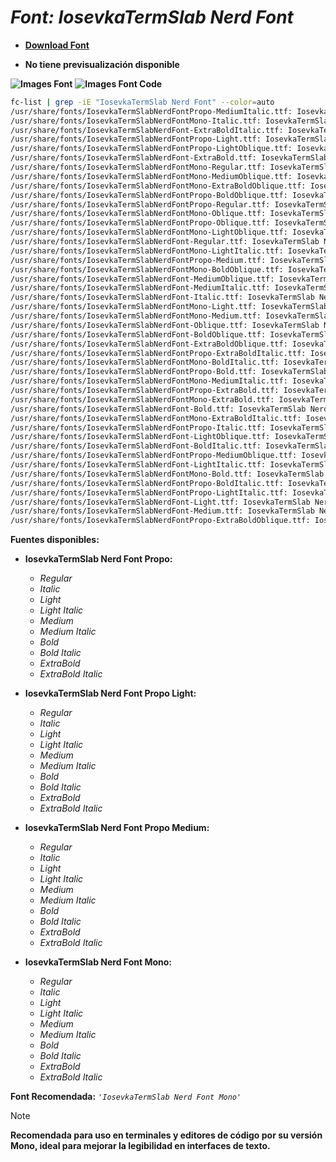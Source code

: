 <!-- Autor: Daniel Benjamin Perez Morales -->
<!-- GitHub: https://github.com/D4nitrix13 -->
<!-- GitLab: https://gitlab.com/D4nitrix13 -->
<!-- Correo electrónico: danielperezdev@proton.me -->

# ***Font: IosevkaTermSlab Nerd Font***

- **[Download Font](https://github.com/ryanoasis/nerd-fonts/releases/download/v3.2.1/IosevkaTermSlab.zip "https://github.com/ryanoasis/nerd-fonts/releases/download/v3.2.1/IosevkaTermSlab.zip")**

- **No tiene previsualización disponible**

**![Images Font](../../Fonts/IosevkaTermSlab%20Nerd%20Font.png "Fonts/IosevkaTermSlab Nerd Font.png")**
**![Images Font Code](../../Font%20Images%20Code/IosevkaTermSlab%20Nerd%20Font%20Code.png "Font Images Code/IosevkaTermSlab Nerd Font Code.png")**

```bash
fc-list | grep -iE "IosevkaTermSlab Nerd Font" --color=auto
/usr/share/fonts/IosevkaTermSlabNerdFontPropo-MediumItalic.ttf: IosevkaTermSlab Nerd Font Propo,IosevkaTermSlab NFP,IosevkaTermSlab NFP Medium:style=Medium Italic,Italic
/usr/share/fonts/IosevkaTermSlabNerdFontMono-Italic.ttf: IosevkaTermSlab Nerd Font Mono,IosevkaTermSlab NFM:style=Italic
/usr/share/fonts/IosevkaTermSlabNerdFont-ExtraBoldItalic.ttf: IosevkaTermSlab Nerd Font,IosevkaTermSlab NF,IosevkaTermSlab NF ExtraBold:style=ExtraBold Italic,Italic
/usr/share/fonts/IosevkaTermSlabNerdFontPropo-Light.ttf: IosevkaTermSlab Nerd Font Propo,IosevkaTermSlab NFP,IosevkaTermSlab NFP Light:style=Light,Regular
/usr/share/fonts/IosevkaTermSlabNerdFontPropo-LightOblique.ttf: IosevkaTermSlab Nerd Font Propo,IosevkaTermSlab NFP,IosevkaTermSlab NFP Light Obl:style=Light Oblique,Italic
/usr/share/fonts/IosevkaTermSlabNerdFont-ExtraBold.ttf: IosevkaTermSlab Nerd Font,IosevkaTermSlab NF,IosevkaTermSlab NF ExtraBold:style=ExtraBold,Regular
/usr/share/fonts/IosevkaTermSlabNerdFontMono-Regular.ttf: IosevkaTermSlab Nerd Font Mono,IosevkaTermSlab NFM:style=Regular
/usr/share/fonts/IosevkaTermSlabNerdFontMono-MediumOblique.ttf: IosevkaTermSlab Nerd Font Mono,IosevkaTermSlab NFM,IosevkaTermSlab NFM Medium Obl:style=Medium Oblique,Italic
/usr/share/fonts/IosevkaTermSlabNerdFontMono-ExtraBoldOblique.ttf: IosevkaTermSlab Nerd Font Mono,IosevkaTermSlab NFM,IosevkaTermSlab NFM ExtraBold Obl:style=ExtraBold Oblique,Italic
/usr/share/fonts/IosevkaTermSlabNerdFontPropo-BoldOblique.ttf: IosevkaTermSlab Nerd Font Propo,IosevkaTermSlab NFP,IosevkaTermSlab NFP Obl:style=Bold Oblique,Bold Italic
/usr/share/fonts/IosevkaTermSlabNerdFontPropo-Regular.ttf: IosevkaTermSlab Nerd Font Propo,IosevkaTermSlab NFP:style=Regular
/usr/share/fonts/IosevkaTermSlabNerdFontMono-Oblique.ttf: IosevkaTermSlab Nerd Font Mono,IosevkaTermSlab NFM,IosevkaTermSlab NFM Obl:style=Oblique,Italic
/usr/share/fonts/IosevkaTermSlabNerdFontPropo-Oblique.ttf: IosevkaTermSlab Nerd Font Propo,IosevkaTermSlab NFP,IosevkaTermSlab NFP Obl:style=Oblique,Italic
/usr/share/fonts/IosevkaTermSlabNerdFontMono-LightOblique.ttf: IosevkaTermSlab Nerd Font Mono,IosevkaTermSlab NFM,IosevkaTermSlab NFM Light Obl:style=Light Oblique,Italic
/usr/share/fonts/IosevkaTermSlabNerdFont-Regular.ttf: IosevkaTermSlab Nerd Font,IosevkaTermSlab NF:style=Regular
/usr/share/fonts/IosevkaTermSlabNerdFontMono-LightItalic.ttf: IosevkaTermSlab Nerd Font Mono,IosevkaTermSlab NFM,IosevkaTermSlab NFM Light:style=Light Italic,Italic
/usr/share/fonts/IosevkaTermSlabNerdFontPropo-Medium.ttf: IosevkaTermSlab Nerd Font Propo,IosevkaTermSlab NFP,IosevkaTermSlab NFP Medium:style=Medium,Regular
/usr/share/fonts/IosevkaTermSlabNerdFontMono-BoldOblique.ttf: IosevkaTermSlab Nerd Font Mono,IosevkaTermSlab NFM,IosevkaTermSlab NFM Obl:style=Bold Oblique,Bold Italic
/usr/share/fonts/IosevkaTermSlabNerdFont-MediumOblique.ttf: IosevkaTermSlab Nerd Font,IosevkaTermSlab NF,IosevkaTermSlab NF Medium Obl:style=Medium Oblique,Italic
/usr/share/fonts/IosevkaTermSlabNerdFont-MediumItalic.ttf: IosevkaTermSlab Nerd Font,IosevkaTermSlab NF,IosevkaTermSlab NF Medium:style=Medium Italic,Italic
/usr/share/fonts/IosevkaTermSlabNerdFont-Italic.ttf: IosevkaTermSlab Nerd Font,IosevkaTermSlab NF:style=Italic
/usr/share/fonts/IosevkaTermSlabNerdFontMono-Light.ttf: IosevkaTermSlab Nerd Font Mono,IosevkaTermSlab NFM,IosevkaTermSlab NFM Light:style=Light,Regular
/usr/share/fonts/IosevkaTermSlabNerdFontMono-Medium.ttf: IosevkaTermSlab Nerd Font Mono,IosevkaTermSlab NFM,IosevkaTermSlab NFM Medium:style=Medium,Regular
/usr/share/fonts/IosevkaTermSlabNerdFont-Oblique.ttf: IosevkaTermSlab Nerd Font,IosevkaTermSlab NF,IosevkaTermSlab NF Obl:style=Oblique,Italic
/usr/share/fonts/IosevkaTermSlabNerdFont-BoldOblique.ttf: IosevkaTermSlab Nerd Font,IosevkaTermSlab NF,IosevkaTermSlab NF Obl:style=Bold Oblique,Bold Italic
/usr/share/fonts/IosevkaTermSlabNerdFont-ExtraBoldOblique.ttf: IosevkaTermSlab Nerd Font,IosevkaTermSlab NF,IosevkaTermSlab NF ExtraBold Obl:style=ExtraBold Oblique,Italic
/usr/share/fonts/IosevkaTermSlabNerdFontPropo-ExtraBoldItalic.ttf: IosevkaTermSlab Nerd Font Propo,IosevkaTermSlab NFP,IosevkaTermSlab NFP ExtraBold:style=ExtraBold Italic,Italic
/usr/share/fonts/IosevkaTermSlabNerdFontMono-BoldItalic.ttf: IosevkaTermSlab Nerd Font Mono,IosevkaTermSlab NFM:style=Bold Italic
/usr/share/fonts/IosevkaTermSlabNerdFontPropo-Bold.ttf: IosevkaTermSlab Nerd Font Propo,IosevkaTermSlab NFP:style=Bold
/usr/share/fonts/IosevkaTermSlabNerdFontMono-MediumItalic.ttf: IosevkaTermSlab Nerd Font Mono,IosevkaTermSlab NFM,IosevkaTermSlab NFM Medium:style=Medium Italic,Italic
/usr/share/fonts/IosevkaTermSlabNerdFontPropo-ExtraBold.ttf: IosevkaTermSlab Nerd Font Propo,IosevkaTermSlab NFP,IosevkaTermSlab NFP ExtraBold:style=ExtraBold,Regular
/usr/share/fonts/IosevkaTermSlabNerdFontMono-ExtraBold.ttf: IosevkaTermSlab Nerd Font Mono,IosevkaTermSlab NFM,IosevkaTermSlab NFM ExtraBold:style=ExtraBold,Regular
/usr/share/fonts/IosevkaTermSlabNerdFont-Bold.ttf: IosevkaTermSlab Nerd Font,IosevkaTermSlab NF:style=Bold
/usr/share/fonts/IosevkaTermSlabNerdFontMono-ExtraBoldItalic.ttf: IosevkaTermSlab Nerd Font Mono,IosevkaTermSlab NFM,IosevkaTermSlab NFM ExtraBold:style=ExtraBold Italic,Italic
/usr/share/fonts/IosevkaTermSlabNerdFontPropo-Italic.ttf: IosevkaTermSlab Nerd Font Propo,IosevkaTermSlab NFP:style=Italic
/usr/share/fonts/IosevkaTermSlabNerdFont-LightOblique.ttf: IosevkaTermSlab Nerd Font,IosevkaTermSlab NF,IosevkaTermSlab NF Light Obl:style=Light Oblique,Italic
/usr/share/fonts/IosevkaTermSlabNerdFont-BoldItalic.ttf: IosevkaTermSlab Nerd Font,IosevkaTermSlab NF:style=Bold Italic
/usr/share/fonts/IosevkaTermSlabNerdFontPropo-MediumOblique.ttf: IosevkaTermSlab Nerd Font Propo,IosevkaTermSlab NFP,IosevkaTermSlab NFP Medium Obl:style=Medium Oblique,Italic
/usr/share/fonts/IosevkaTermSlabNerdFont-LightItalic.ttf: IosevkaTermSlab Nerd Font,IosevkaTermSlab NF,IosevkaTermSlab NF Light:style=Light Italic,Italic
/usr/share/fonts/IosevkaTermSlabNerdFontMono-Bold.ttf: IosevkaTermSlab Nerd Font Mono,IosevkaTermSlab NFM:style=Bold
/usr/share/fonts/IosevkaTermSlabNerdFontPropo-BoldItalic.ttf: IosevkaTermSlab Nerd Font Propo,IosevkaTermSlab NFP:style=Bold Italic
/usr/share/fonts/IosevkaTermSlabNerdFontPropo-LightItalic.ttf: IosevkaTermSlab Nerd Font Propo,IosevkaTermSlab NFP,IosevkaTermSlab NFP Light:style=Light Italic,Italic
/usr/share/fonts/IosevkaTermSlabNerdFont-Light.ttf: IosevkaTermSlab Nerd Font,IosevkaTermSlab NF,IosevkaTermSlab NF Light:style=Light,Regular
/usr/share/fonts/IosevkaTermSlabNerdFont-Medium.ttf: IosevkaTermSlab Nerd Font,IosevkaTermSlab NF,IosevkaTermSlab NF Medium:style=Medium,Regular
/usr/share/fonts/IosevkaTermSlabNerdFontPropo-ExtraBoldOblique.ttf: IosevkaTermSlab Nerd Font Propo,IosevkaTermSlab NFP,IosevkaTermSlab NFP ExtraBold Obl:style=ExtraBold Oblique,Italic
```

**Fuentes disponibles:**

- **IosevkaTermSlab Nerd Font Propo:**
  - *Regular*
  - *Italic*
  - *Light*
  - *Light Italic*
  - *Medium*
  - *Medium Italic*
  - *Bold*
  - *Bold Italic*
  - *ExtraBold*
  - *ExtraBold Italic*

- **IosevkaTermSlab Nerd Font Propo Light:**
  - *Regular*
  - *Italic*
  - *Light*
  - *Light Italic*
  - *Medium*
  - *Medium Italic*
  - *Bold*
  - *Bold Italic*
  - *ExtraBold*
  - *ExtraBold Italic*

- **IosevkaTermSlab Nerd Font Propo Medium:**
  - *Regular*
  - *Italic*
  - *Light*
  - *Light Italic*
  - *Medium*
  - *Medium Italic*
  - *Bold*
  - *Bold Italic*
  - *ExtraBold*
  - *ExtraBold Italic*

- **IosevkaTermSlab Nerd Font Mono:**
  - *Regular*
  - *Italic*
  - *Light*
  - *Light Italic*
  - *Medium*
  - *Medium Italic*
  - *Bold*
  - *Bold Italic*
  - *ExtraBold*
  - *ExtraBold Italic*

**Font Recomendada:** *`'IosevkaTermSlab Nerd Font Mono'`*

> [!NOTE]
> **Recomendada para uso en terminales y editores de código por su versión Mono, ideal para mejorar la legibilidad en interfaces de texto.**
